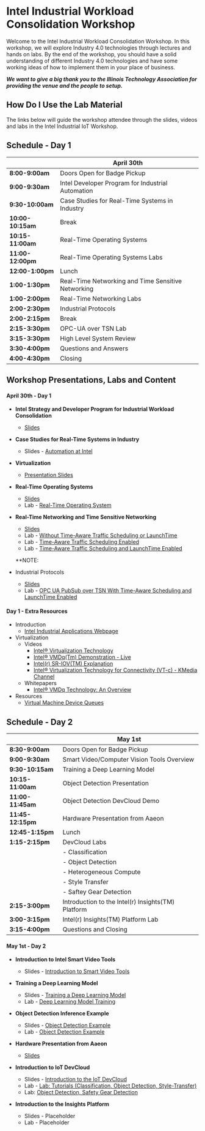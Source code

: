 # Intel Industrial Workload Consolidation Workshop

Welcome to the Intel Industrial Workload Consolidation Workshop. In this workshop, we will explore Industry 4.0 technologies through lectures and hands on labs. By the end of the workshop, you should have a solid understanding of different Industry 4.0 technologies and have some working ideas of how to implement them in your place of business.

**_We want to give a big thank you to the Illinois Technology Association for providing the venue and the people to setup._**

## How Do I Use the Lab Material

The links below will guide the workshop attendee through the slides, videos and labs in the Intel Industrial IoT Workshop.

## Schedule - Day 1

|                   | April 30th                                         |
| ----------------- | -------------------------------------------------- |
| **8:00-9:00am**   | Doors Open for Badge Pickup                        |
| **9:00-9:30am**   | Intel Developer Program for Industrial Automation  |
| **9:30-10:00am**  | Case Studies for Real-Time Systems in Industry     |
| **10:00-10:15am** | Break                                              |
| **10:15-11:00am** | Real-Time Operating Systems                        |
| **11:00-12:00pm** | Real-Time Operating Systems Labs                   |
| **12:00-1:00pm**  | Lunch                                              |
| **1:00-1:30pm**   | Real-Time Networking and Time Sensitive Networking |
| **1:00-2:00pm**   | Real-Time Networking Labs                          |
| **2:00-2:30pm**   | Industrial Protocols                               |
| **2:00-2:15pm**   | Break                                              |
| **2:15-3:30pm**   | OPC-UA over TSN Lab                                |
| **3:15-3:30pm**   | High Level System Review                           |
| **3:30-4:00pm**   | Questions and Answers                              |
| **4:00-4:30pm**   | Closing                                            |

## Workshop Presentations, Labs and Content

#### April 30th - Day 1
-   **Intel Strategy and Developer Program for Industrial Workload Consolidation**
    -   [Slides](./presentations/01-Intel-Developer-Program-and-Industrial-IoT-Strategy.pdf)

-   **Case Studies for Real-Time Systems in Industry**
    -  Slides - [Automation at Intel](./presentations/Intel-Automation.pdf)

-   **Virtualization**
    -   [Presentation Slides](./presentations/02-Virtualization.pdf)

-   **Real-Time Operating Systems**
    -   [Slides](./presentations/03-Real-Time-Systems.pdf)
    -   Lab - [Real-Time Operating System](https://github.com/SSG-DRD-IOT/real-time-lab)

-   **Real-Time Networking and Time Sensitive Networking**
    -   [Slides](./presentations/04-Time-Sensitive-Networking.pdf)
    -  Lab - [Without Time-Aware Traffic Scheduling or LaunchTime](./tsn_lab/README.md)
    -  Lab - [Time-Aware Traffic Scheduling Enabled](./tsn_lab/README.md)
    -  Lab - [Time-Aware Traffic Scheduling and LaunchTime Enabled](./tsn_lab/README.md)

    **NOTE:

-   Industrial Protocols
    -   [Slides](./presentations/05-Industrial-Protocols.pdf)
    -   Lab - [OPC UA PubSub over TSN With Time-Aware Scheduling and LaunchTime Enabled](./tsn_lab/opc_ua.md)

#### Day 1 - Extra Resources
- Introduction
  - [Intel Industrial Applications Webpage](https://www.intel.com/content/www/us/en/internet-of-things/industrial-iot/overview.html)
- Virtualization
  -  Videos
      -   [Intel® Virtualization Technology](https://www.youtube.com/watch?v=gqZrarZiHp8&t=22s)
      -   [Intel® VMDq(Tm) Demonstration - Live](https://www.youtube.com/watch?v=lOBOEcBSSkQ)
      -   [Intel(r) SR-IOV(TM) Explanation](https://www.youtube.com/watch?v=hRHsk8Nycdg)
      -   [Intel® Virtualization Technology for Connectivity (VT-c) - KMedia Channel](https://www.youtube.com/watch?v=Y-EaX3BBzSc&t=3s)
  -   Whitepapers
      -   [Intel® VMDq Technology: An Overview](https://www.intel.com/content/dam/www/public/us/en/documents/white-papers/vmdq-technology-paper.pdf)
-   Resources
    -   [Virtual Machine Device Queues](https://www.intel.com/content/www/us/en/ethernet-products/converged-network-adapters/io-acceleration-technology-vmdq.html)
## Schedule - Day 2

|                   | May 1st                                            |
| ----------------- | -------------------------------------------------- |
| **8:30-9:00am**   | Doors Open for Badge Pickup                        |
| **9:00-9:30am**   | Smart Video/Computer Vision Tools Overview         |
| **9:30-10:15am**  | Training a Deep Learning Model                     |
| **10:15-11:00am** | Object Detection Presentation                      |
| **11:00-11:45am** | Object Detection DevCloud Demo                     |
| **11:45-12:15pm** | Hardware Presentation from Aaeon                   |
| **12:45-1:15pm**  | Lunch                                              |
| **1:15-2:15pm**   | DevCloud Labs                                      |
|                   |- Classification                                    |
|                   |- Object Detection                                  |
|                   |- Heterogeneous Compute                             |
|                   |- Style Transfer                                    |
|                   |- Saftey Gear Detection                             |
| **2:15-3:00pm**   | Introduction to the Intel(r) Insights(TM) Platform |
| **3:00-3:15pm**   | Intel(r) Insights(TM) Platform Lab                 |
| **3:15-4:00pm**   | Questions and Closing                              |

#### May 1st - Day 2

-   **Introduction to Intel Smart Video Tools**
    -   Slides - [Introduction to Smart Video Tools](https://github.com/intel-iot-devkit/smart-video-workshop/blob/master/presentations/01-Introduction-to-Intel-Smart-Video-Tools.pdf)

-   **Training a Deep Learning Model**
    - Slides - [Training a Deep Learning Model](https://github.com/intel-iot-devkit/smart-video-workshop/presentations/DL_training_model.pdf)
    - Lab - [Deep Learning Model Training](https://github.com/intel-iot-devkit/smart-video-workshop/tree/master/dl-model-training)

-   **Object Detection Inference Example**
    -   Slides - [Object Detection Example](https://github.com/intel-iot-devkit/smart-video-workshop/blob/master/presentations/02-03_Basic-End-to-End-Object-Detection-Example.pdf)
    -   Lab - [Object Detection Example](placeholder)

-   **Hardware Presentation from Aaeon**
    - [Slides](placeholder)

-   **Introduction to IoT DevCloud**
    -   Slides - [Introduction to the IoT DevCloud](./presentation/IoT-DevCloud-Intro.pdf)
    -   Lab - [Lab: Tutorials (Classification, Object Detection, Style-Transfer)](https://github.com/intel-iot-devkit/iot-devcloud/tree/master/Tutorials)
    -   Lab: [Object Detection, Safety Gear Detection](https://github.com/intel-iot-devkit/iot-devcloud/tree/master/python)

-   **Introduction to the Insights Platform**
    -   Slides - Placeholder
    -   Lab - Placeholder
<!--
  * **Hardware Heterogeneity**
    - Lab - [Hardware Heterogeneity](https://github.com/intel-iot-devkit/smart-video-workshop/hardware-heterogeneity/README.md)

  * **HW Acceleration with Intel® Movidius™ Neural Compute Stick**
    - Lab - [HW Acceleration with Intel® Movidius™ Neural Compute Stick](https://github.com/intel-iot-devkit/smart-video-workshop/HW-Acceleration-with-Movidious-NCS/README.md) -->
